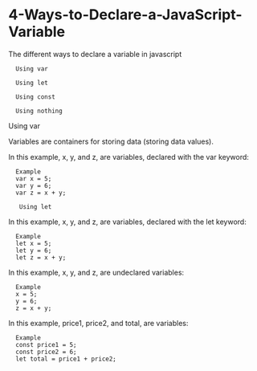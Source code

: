 # 4-Ways-to-Declare-a-JavaScript-Variable

The different ways to declare a variable in javascript


      Using var
      
      Using let
      
      Using const
      
      Using nothing

Using var

Variables are containers for storing data (storing data values).

In this example, x, y, and z, are variables, declared with the var keyword:

      Example
      var x = 5;
      var y = 6;
      var z = x + y;
      
       Using let
In this example, x, y, and z, are variables, declared with the let keyword:

      Example
      let x = 5;
      let y = 6;
      let z = x + y;

In this example, x, y, and z, are undeclared variables:

      Example
      x = 5;
      y = 6;
      z = x + y;

In this example, price1, price2, and total, are variables:

      Example
      const price1 = 5;
      const price2 = 6;
      let total = price1 + price2;
